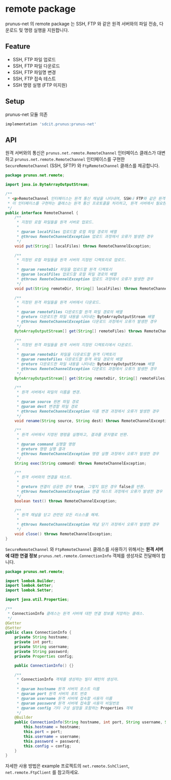 # remote package
prunus-net 의 remote package 는 SSH, FTP 와 같은 원격 서버와의 파일 전송, 다운로드 및 명령 실행을 지원합니다.

## Feature
- SSH, FTP 파일 업로드
- SSH, FTP 파일 다운로드
- SSH, FTP 파일명 변경
- SSH, FTP 접속 테스트
- SSH 명령 실행 (FTP 미지원)

## Setup
prunus-net 모듈 의존
```groovy
implementation 'sdcit.prunus:prunus-net'
```

## API
원격 서버와의 통신은 `prunus.net.remote.RemoteChannel` 인터페이스 클래스가 대변하고 `prunus.net.remote.RemoteChannel`
인터페이스를 구현한 `SecureRemoteChannel` (SSH, SFTP) 와 `FtpRemoteChannel` 클래스를 제공합니다.

```java
package prunus.net.remote;

import java.io.ByteArrayOutputStream;

/**
 * <p>RemoteChannel 인터페이스는 원격 통신 채널을 나타내며, SSH나 FTP와 같은 원격 서버와의 파일 전송 및 명령 실행을 가능하게 한다.</p>
 * 이 인터페이스를 구현하는 클래스는 원격 통신 프로토콜을 처리하고, 원격 서버에서 필요한 작업을 수행해야 한다.
 */
public interface RemoteChannel {
    /**
     * 지정된 로컬 파일들을 원격 서버로 업로드.
     *
     * @param localFiles 업로드할 로컬 파일 경로의 배열
     * @throws RemoteChannelException 업로드 과정에서 오류가 발생한 경우
     */
    void put(String[] localFiles) throws RemoteChannelException;

    /**
     * 지정된 로컬 파일들을 원격 서버의 지정된 디렉토리로 업로드.
     *
     * @param remoteDir 파일을 업로드할 원격 디렉토리
     * @param localFiles 업로드할 로컬 파일 경로의 배열
     * @throws RemoteChannelException 업로드 과정에서 오류가 발생한 경우
     */
    void put(String remoteDir, String[] localFiles) throws RemoteChannelException;

    /**
     * 지정된 원격 파일들을 원격 서버에서 다운로드.
     *
     * @param remoteFiles 다운로드할 원격 파일 경로의 배열
     * @return 다운로드한 파일 내용을 나타내는 ByteArrayOutputStream 배열
     * @throws RemoteChannelException 다운로드 과정에서 오류가 발생한 경우
     */
    ByteArrayOutputStream[] get(String[] remoteFiles) throws RemoteChannelException;

    /**
     * 지정된 원격 파일들을 원격 서버의 지정된 디렉토리에서 다운로드.
     *
     * @param remoteDir 파일을 다운로드할 원격 디렉토리
     * @param remoteFiles 다운로드할 원격 파일 경로의 배열
     * @return 다운로드한 파일 내용을 나타내는 ByteArrayOutputStream 배열
     * @throws RemoteChannelException 다운로드 과정에서 오류가 발생한 경우
     */
    ByteArrayOutputStream[] get(String remoteDir, String[] remoteFiles) throws RemoteChannelException;

    /**
     * 원격 서버에서 파일의 이름을 변경.
     *
     * @param source 원본 파일 경로
     * @param dest 변경할 파일 경로
     * @throws RemoteChannelException 이름 변경 과정에서 오류가 발생한 경우
     */
    void rename(String source, String dest) throws RemoteChannelException;

    /**
     * 원격 서버에서 지정된 명령을 실행하고, 결과를 문자열로 반환.
     *
     * @param command 실행할 명령
     * @return 명령 실행 결과
     * @throws RemoteChannelException 명령 실행 과정에서 오류가 발생한 경우
     */
    String exec(String command) throws RemoteChannelException;

    /**
     * 원격 서버와의 연결을 테스트.
     *
     * @return 연결이 성공한 경우 true, 그렇지 않은 경우 false를 반환.
     * @throws RemoteChannelException 연결 테스트 과정에서 오류가 발생한 경우
     */
    boolean test() throws RemoteChannelException;

    /**
     * 원격 채널을 닫고 관련된 모든 리소스를 해제.
     *
     * @throws RemoteChannelException 채널 닫기 과정에서 오류가 발생한 경우
     */
    void close() throws RemoteChannelException;
}

```
`SecureRemoteChannel` 와 `FtpRemoteChannel` 클래스를 사용하기 위해서는 **원격 서버에 대한 연결 정보** `prunus.net.remote.ConnectionInfo` 객체를 
생성자로 전달해야 합니다.

```java
package prunus.net.remote;

import lombok.Builder;
import lombok.Getter;
import lombok.Setter;

import java.util.Properties;

/**
 * ConnectionInfo 클래스는 원격 서버에 대한 연결 정보를 저장하는 클래스.
 */
@Getter
@Setter
public class ConnectionInfo {
    private String hostname;
    private int port;
    private String username;
    private String password;
    private Properties config;

    public ConnectionInfo() {}

    /**
     * ConnectionInfo 객체를 생성하는 빌더 패턴의 생성자.
     *
     * @param hostname 원격 서버의 호스트 이름
     * @param port 원격 서버의 포트 번호
     * @param username 원격 서버에 접속할 사용자 이름
     * @param password 원격 서버에 접속할 사용자 비밀번호
     * @param config 기타 구성 설정을 포함하는 Properties 객체
     */
    @Builder
    public ConnectionInfo(String hostname, int port, String username, String password, Properties config) {
        this.hostname = hostname;
        this.port = port;
        this.username = username;
        this.password = password;
        this.config = config;
    }
}
```

자세한 사용 방법은 example 프로젝트의 `net.remote.SshClient`, `net.remote.FtpClient` 를 참고하세요.

